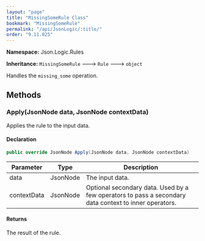 ```yaml
---
layout: "page"
title: "MissingSomeRule Class"
bookmark: "MissingSomeRule"
permalink: "/api/JsonLogic/:title/"
order: "9.11.025"
---
```

**Namespace:** Json.Logic.Rules

**Inheritance:**
`MissingSomeRule`
 🡒 
`Rule`
 🡒 
`object`

Handles the `missing_some` operation.

## Methods

### Apply(JsonNode data, JsonNode contextData)

Applies the rule to the input data.

#### Declaration

```c#
public override JsonNode Apply(JsonNode data, JsonNode contextData)
```

| Parameter | Type | Description |
|---|---|---|
| data | JsonNode | The input data. |
| contextData | JsonNode | Optional secondary data.  Used by a few operators to pass a secondary     data context to inner operators. |


#### Returns

The result of the rule.

